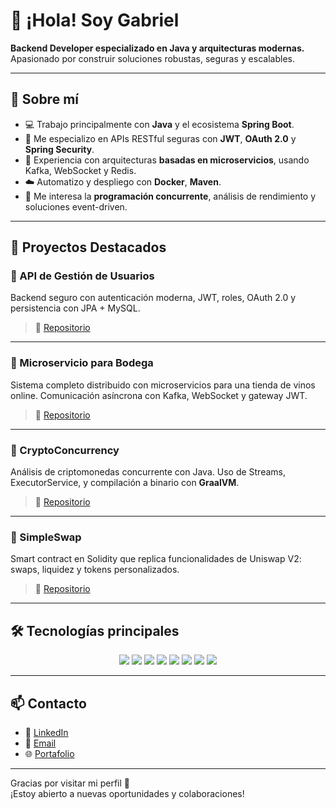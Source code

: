 # 👋 ¡Hola! Soy Gabriel

**Backend Developer especializado en Java y arquitecturas modernas.**  
Apasionado por construir soluciones robustas, seguras y escalables.

---

## 🧠 Sobre mí

- 💻 Trabajo principalmente con **Java** y el ecosistema **Spring Boot**.
- 🔐 Me especializo en APIs RESTful seguras con **JWT**, **OAuth 2.0** y **Spring Security**.
- 🧱 Experiencia con arquitecturas **basadas en microservicios**, usando Kafka, WebSocket y Redis.
- ☁️ Automatizo y despliego con **Docker**, **Maven**.
- 🔬 Me interesa la **programación concurrente**, análisis de rendimiento y soluciones event-driven.

---

## 🚀 Proyectos Destacados

### 🔐 API de Gestión de Usuarios
Backend seguro con autenticación moderna, JWT, roles, OAuth 2.0 y persistencia con JPA + MySQL.  
> 🔗 [Repositorio](https://github.com/gabeust/Securutyapp)

---

### 🍷 Microservicio para Bodega
Sistema completo distribuido con microservicios para una tienda de vinos online. Comunicación asíncrona con Kafka, WebSocket y gateway JWT.
> 🔗 [Repositorio](https://github.com/gabeust/CF-MS-Bodega)

---

### 🧮 CryptoConcurrency
Análisis de criptomonedas concurrente con Java. Uso de Streams, ExecutorService, y compilación a binario con **GraalVM**.  
> 🔗 [Repositorio](https://github.com/gabeust/CryptoConcurrency)

---

### 💱 SimpleSwap 
Smart contract en Solidity que replica funcionalidades de Uniswap V2: swaps, liquidez y tokens personalizados.  
> 🔗 [Repositorio](https://github.com/gabeust/eth-piku-simpleSwap)

---

## 🛠️ Tecnologías principales

<div align="center">
  <img src="https://img.shields.io/badge/Java-ED8B00?style=for-the-badge&logo=openjdk&logoColor=white"/>
  <img src="https://img.shields.io/badge/Spring_Boot-6DB33F?style=for-the-badge&logo=springboot&logoColor=white"/>
  <img src="https://img.shields.io/badge/JWT-000000?style=for-the-badge&logo=jsonwebtokens&logoColor=white"/>
  <img src="https://img.shields.io/badge/MySQL-00758F?style=for-the-badge&logo=mysql&logoColor=white"/>
  <img src="https://img.shields.io/badge/Kafka-231F20?style=for-the-badge&logo=apachekafka&logoColor=white"/>
  <img src="https://img.shields.io/badge/Redis-D82C20?style=for-the-badge&logo=redis&logoColor=white"/>
  <img src="https://img.shields.io/badge/Docker-0db7ed?style=for-the-badge&logo=docker&logoColor=white"/>
  <img src="https://img.shields.io/badge/AWS-FF9900?style=for-the-badge&logo=amazonaws&logoColor=white"/>
</div>

---

## 📫 Contacto

- 💼 [LinkedIn](https://linkedin.com/in/gabriel-eustaquio-romero)
- 📨 [Email](mailto:gabriel.eust.romero@outlook.com)
- 🌐 [Portafolio]() 

---

Gracias por visitar mi perfil 🙌  
¡Estoy abierto a nuevas oportunidades y colaboraciones!
